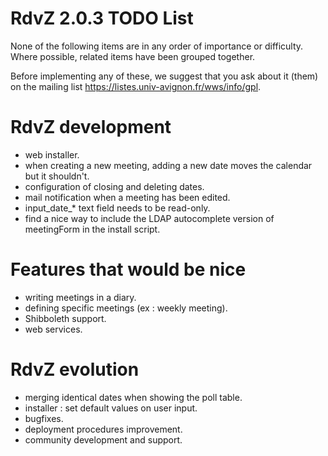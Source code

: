 # RdvZ 2.0.3 TODO List


None of the following items are in any order of importance or difficulty.
Where possible, related items have been grouped together.

Before implementing any of these, we suggest that you ask about it (them)
on the mailing list https://listes.univ-avignon.fr/wws/info/gpl.

RdvZ development
================

* web installer.
* when creating a new meeting, adding a new date moves the calendar but it shouldn't.
* configuration of closing and deleting dates.
* mail notification when a meeting has been edited.
* input_date_* text field needs to be read-only.
* find a nice way to include the LDAP autocomplete version of meetingForm in the install script.

Features that would be nice
===========================

* writing meetings in a diary.
* defining specific meetings (ex : weekly meeting).
* Shibboleth support.
* web services.

RdvZ evolution
==============

* merging identical dates when showing the poll table.
* installer : set default values on user input.
* bugfixes.
* deployment procedures improvement.
* community development and support.
